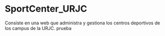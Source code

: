 # SportCenter_URJC
Consiste en una web que administra y gestiona los centros deportivos de los campus de la URJC. 
prueba
